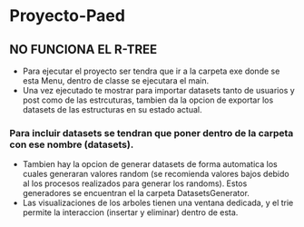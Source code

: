 # Proyecto-Paed

## NO FUNCIONA EL R-TREE
* Para ejecutar el proyecto ser tendra que ir a la carpeta exe donde se esta Menu, dentro de classe se ejecutara el main.
* Una vez ejecutado te mostrar para importar datasets tanto de usuarios y post como de las estrcuturas, tambien da la opcion de exportar los datasets de las estructuras en su estado actual.
### Para incluir datasets se tendran que poner dentro de la carpeta con ese nombre (datasets).
* Tambien hay la opcion de generar datasets de forma automatica los cuales generaran valores random (se recomienda valores bajos debido al los procesos realizados para generar los randoms). Estos generadores se encuentran el la carpeta DatasetsGenerator.
* Las visualizaciones de los arboles tienen una ventana dedicada, y el trie permite la interaccion (insertar y eliminar) dentro de esta.

